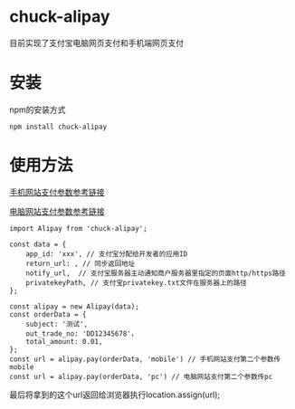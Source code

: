 # chuck-alipay
目前实现了支付宝电脑网页支付和手机端网页支付

# 安装
npm的安装方式

    npm install chuck-alipay
# 使用方法
 [手机网站支付参数参考链接](https://docs.open.alipay.com/203/107090/)
 
 [电脑网站支付参数参考链接](https://docs.open.alipay.com/270/alipay.trade.page.pay)

    import Alipay from 'chuck-alipay';

    const data = {
        app_id: 'xxx', // 支付宝分配给开发者的应用ID
        return_url: , // 同步返回地址
        notify_url,  // 支付宝服务器主动通知商户服务器里指定的页面http/https路径
        privatekeyPath, // 支付宝privatekey.txt文件在服务器上的路径
    };

    const alipay = new Alipay(data);
    const orderData = {
        subject: '测试',
        out_trade_no: 'DD12345678'，
        total_amount: 0.01,        
    };
    const url = alipay.pay(orderData, 'mobile') // 手机网站支付第二个参数传mobile
    const url = alipay.pay(orderData, 'pc') // 电脑网站支付第二个参数传pc
最后将拿到的这个url返回给浏览器执行location.assign(url);

